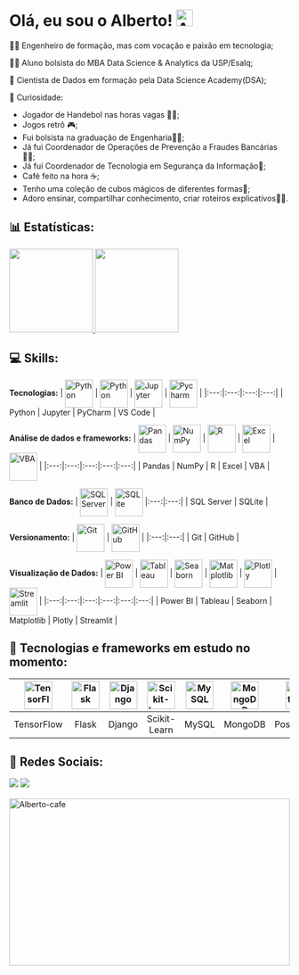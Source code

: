 # Olá, eu sou o Alberto! <img alt="Alberto-cafe" height="30" width="30" src="https://github.com/AlbertoFAraujo/AlbertoFAraujo/assets/105552990/4a6a309f-40f7-460e-aa02-b0a7e586eb64"> 

👩‍💻 Engenheiro de formação, mas com vocação e paixão em tecnologia;

👨‍🎓 Aluno bolsista do MBA Data Science & Analytics da USP/Esalq;

🧠 Cientista de Dados em formação pela Data Science Academy(DSA);

👀 Curiosidade:
- Jogador de Handebol nas horas vagas 🤾🏽;
- Jogos retrô 🎮;
- Fui bolsista na graduação de Engenharia👨‍🏫;
- Já fui Coordenador de Operações de Prevenção a Fraudes Bancárias🕵️‍♂️;
- Já fui Coordenador de Tecnologia em Segurança da Informação🔐;
- Café feito na hora ☕;
- Tenho uma coleção de cubos mágicos de diferentes formas🧩;
- Adoro ensinar, compartilhar conhecimento, criar roteiros explicatívos👨‍🏫.

## 📊 Estatísticas:

<div align="left">
  <a href="https://github.com/AlbertoFAraujo">
    <img height="150em" src="https://github-readme-stats.vercel.app/api?username=AlbertoFAraujo&locale=pt-br&hide=contribs&count_private=true&show_icons=true&theme=github_dark"/>
    <img height="150em" src="https://github-readme-stats.vercel.app/api/top-langs/?username=AlbertoFAraujo&theme=github_dark&hide_border=false&&layout=compact"/>
  </a>
</div>

## 💻 Skills:
<b>Tecnologias:</b>
| [<img align="center" alt="Python" height="50" width="50" src="https://api.iconify.design/logos/python.svg">](https://www.python.org/) | [<img align="center" alt="Python" height="50" width="50" src="https://api.iconify.design/logos/jupyter.svg">](https://jupyter.org/) | [<img align="center" alt="Jupyter" height="50" width="50" src="https://api.iconify.design/devicon/pycharm.svg">](https://www.jetbrains.com/pycharm/) | [<img align="center" alt="Pycharm" height="50" width="50" src="https://api.iconify.design/devicon/vscode.svg">](https://code.visualstudio.com/) |
|:---:|:---:|:---:|:---:|
| Python | Jupyter | PyCharm | VS Code |

<b>Análise de dados e frameworks:</b>
| [<img align="center" alt="Pandas" height="50" width="50" src="https://api.iconify.design/logos/pandas-icon.svg">](https://pandas.pydata.org/) | [<img align="center" alt="NumPy" height="50" width="50" src="https://api.iconify.design/devicon/numpy.svg">](https://numpy.org/) | [<img align="center" alt="R" height="50" width="50" src="https://api.iconify.design/devicon/r.svg">](https://www.r-project.org/) | [<img align="center" alt="Excel" height="50" width="50" src="https://api.iconify.design/vscode-icons/file-type-excel.svg">](https://www.microsoft.com/en-us/microsoft-365/excel) | [<img align="center" alt="VBA" height="50" width="50" src="https://api.iconify.design/vscode-icons/file-type-vba.svg">](https://docs.microsoft.com/en-us/office/vba/) |
|:---:|:---:|:---:|:---:|:---:|
| Pandas | NumPy | R | Excel | VBA |

<b>Banco de Dados:</b>
| [<img align="center" alt="SQL Server" height="50" width="50" src="https://api.iconify.design/devicon-plain/microsoftsqlserver.svg?color=white">](https://www.microsoft.com/en-us/sql-server) | [<img align="center" alt="SQLite" height="50" width="50" src="https://api.iconify.design/devicon/sqlite.svg">](https://www.sqlite.org/index.html) 
|:---:|:---:|
| SQL Server | SQLite |

<b>Versionamento:</b>
 | [<img align="center" alt="Git" height="50" width="50" src="https://api.iconify.design/devicon/git.svg">](https://git-scm.com/) | [<img align="center" alt="GitHub" height="50" width="50" src="https://api.iconify.design/uiw/github.svg?color=white">](https://github.com/) | 
|:---:|:---:|
| Git | GitHub |

<b>Visualização de Dados:</b>
| [<img align="center" alt="Power BI" height="50" width="50" src="https://api.iconify.design/simple-icons/powerbi.svg?color=%23ebbb25">](https://powerbi.microsoft.com/) | [<img align="center" alt="Tableau" height="50" width="50" src="https://api.iconify.design/logos/tableau-icon.svg">](https://www.tableau.com/) | [<img align="center" alt="Seaborn" height="50" width="50" src="https://api.iconify.design/logos/seaborn-icon.svg">](https://seaborn.pydata.org/) | [<img align="center" alt="Matplotlib" height="50" width="50" src="https://api.iconify.design/logos/matplotlib-icon.svg">](https://matplotlib.org/) | [<img align="center" alt="Plotly" height="50" width="50" src="https://api.iconify.design/devicon/plotly.svg">](https://plotly.com/python/) | [<img align="center" alt="Streamlit" height="50" width="50" src="https://api.iconify.design/devicon/streamlit.svg">](https://www.streamlit.io/) | 
|:---:|:---:|:---:|:---:|:---:|:---:|
| Power BI | Tableau | Seaborn | Matplotlib | Plotly | Streamlit |

## 📘 Tecnologias e frameworks em estudo no momento:
| [<img align="center" alt="TensorFlow" height="50" width="50" src="https://api.iconify.design/devicon/tensorflow.svg">](https://www.tensorflow.org/) | [<img align="center" alt="Flask" height="50" width="50" src="https://api.iconify.design/simple-icons/flask.svg?color=white">](https://flask.palletsprojects.com/) | [<img align="center" alt="Django" height="50" width="50" src="https://api.iconify.design/devicon-plain/django.svg?color=white">](https://www.djangoproject.com/) | [<img align="center" alt="Scikit-Learn" height="50" width="50" src="https://api.iconify.design/devicon/scikitlearn.svg?color=white">](https://scikit-learn.org/) | [<img align="center" alt="MySQL" height="50" width="50" src="https://api.iconify.design/devicon/mysql.svg">](https://www.mysql.com/) | [<img align="center" alt="MongoDB" height="50" width="50" src="https://api.iconify.design/vscode-icons/file-type-mongo.svg">](https://www.mongodb.com/) | [<img align="center" alt="PostGres" height="50" width="50" src="https://api.iconify.design/logos/postgresql.svg">](https://www.postgresql.org/) | [<img align="center" alt="Oracle" height="50" width="50" src="https://api.iconify.design/devicon/oracle.svg">](https://www.oracle.com/) |
|:---:|:---:|:---:|:---:|:---:|:---:|:---:|:---:|
| TensorFlow | Flask | Django | Scikit-Learn | MySQL | MongoDB | PostgreSQL | Oracle |

## 🔗 Redes Sociais:

<div> 
  <a href="https://www.linkedin.com/in/alberto-ferreira-araujo-352744b1/" target="_blank"><img src="https://img.shields.io/badge/-LinkedIn-%230077B5?style=for-the-badge&logo=linkedin&logoColor=white" target="_blank"></a> 
  <a href = "mailto:albertoferreiraaraujo@gmail.com"><img src="https://img.shields.io/badge/-Gmail-%23333?style=for-the-badge&logo=gmail&logoColor=white" target="_blank"></a>
</div>
<br>
<img alt="Alberto-cafe" height="300" width=100% src="https://github.com/AlbertoFAraujo/AlbertoFAraujo/assets/105552990/7ac5bbdd-da3e-4be2-9571-36459e55c947">

